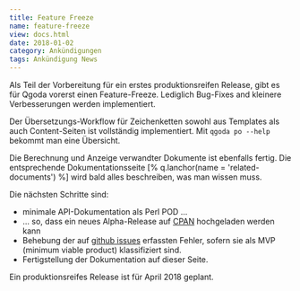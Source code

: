 ```yaml
---
title: Feature Freeze
name: feature-freeze
view: docs.html
date: 2018-01-02
category: Ankündigungen
tags: Ankündigung News 
---
```

Als Teil der Vorbereitung für ein erstes produktionsreifen Release, gibt es für Qgoda vorerst einen Feature-Freeze. Lediglich Bug-Fixes and kleinere Verbesserungen werden implementiert.

Der Übersetzungs-Workflow für Zeichenketten sowohl aus Templates als auch Content-Seiten ist vollständig implementiert. Mit `qgoda po --help` bekommt man eine Übersicht.

Die Berechnung und Anzeige verwandter Dokumente ist ebenfalls fertig. Die entsprechende Dokumentationsseite [% q.lanchor(name = 'related-documents') %] wird bald alles beschreiben, was man wissen muss.

Die nächsten Schritte sind:

- minimale API-Dokumentation als Perl POD ...
- ... so, dass ein neues Alpha-Release auf [CPAN](https://search.cpan.org) hochgeladen werden kann
- Behebung der auf [github issues](https://github.com/gflohr/qgoda/issues) erfassten Fehler, sofern sie als MVP (minimum viable product) klassifiziert sind.
- Fertigstellung der Dokumentation auf dieser Seite.

Ein produktionsreifes Release ist für April 2018 geplant.
